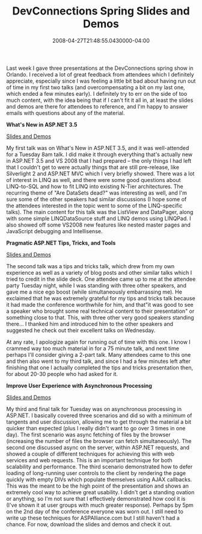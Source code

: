 ﻿---
title: DevConnections Spring Slides and Demos
date: "2008-04-27T21:48:55.0430000-04:00"
description: Last week I gave three presentations at the DevConnections spring show in Orlando.
featuredImage: img/devconnections-spring-slides-and-demos-featured.png
---

Last week I gave three presentations at the DevConnections spring show in Orlando. I received a lot of great feedback from attendees which I definitely appreciate, especially since I was feeling a little bit bad about having run out of time in my first two talks (and overcompensating a bit on my last one, which ended a few minutes early). I definitely try to err on the side of too much content, with the idea being that if I can't fit it all in, at least the slides and demos are there for attendees to reference, and I'm happy to answer emails with questions about any of the material.

**What's New in ASP.NET 3.5**

[Slides and Demos](http://static.aspalliance.com/download/smith_aspconnections_AGN101_Whats_New_in_ASP.NET_3.5.zip)

My first talk was on What's New in ASP.NET 3.5, and it was well-attended for a Tuesday 8am talk. I did make it through everything that's actually new in ASP.NET 3.5 and VS 2008 that I had prepared – the only things I had left that I couldn't get to were actually things that are still pre-release, like Silverlight 2 and ASP.NET MVC which I very briefly showed. There was a lot of interest in LINQ as well, and there were some good questions about LINQ-to-SQL and how to fit LINQ into existing N-Tier architectures. The recurring theme of "Are DataSets dead?" was interesting as well, and I'm sure some of the other speakers had similar discussions (I hope some of the attendees interested in the topic went to some of the LINQ-specific talks). The main content for this talk was the ListView and DataPager, along with some simple LINQDataSource stuff and LINQ demos using LINQPad. I also showed off some VS2008 new features like nested master pages and JavaScript debugging and Intellisense.



**Pragmatic ASP.NET Tips, Tricks, and Tools**

[Slides and Demos](http://static.aspalliance.com/download/smith_aspconnections_agn211_pragmatic_aspnet_tips_tricks_tools.zip)

The second talk was a tips and tricks talk, which drew from my own experience as well as a variety of blog posts and other similar talks which I tried to credit in the slide deck. One attendee came up to me at the attendee party Tuesday night, while I was standing with three other speakers, and gave me a nice ego boost (while simultaneously embarrassing me). He exclaimed that he was extremely grateful for my tips and tricks talk because it had made the conference worthwhile for him, and that"it was good to see a speaker who brought some real technical content to their presentation" or something close to that. This, with three other very good speakers standing there… I thanked him and introduced him to the other speakers and suggested he check out their excellent talks on Wednesday.

At any rate, I apologize again for running out of time with this one. I know I crammed way too much material in for a 75 minute talk, and next time perhaps I'll consider giving a 2-part talk. Many attendees came to this one and then also went to my third talk, and since I had a few minutes left after finishing that one I actually completed the tips and tricks presentation then, for about 20-30 people who had asked for it.



**Improve User Experience with Asynchronous Processing**

[Slides and Demos](http://static.aspalliance.com/download/smith_aspconnections_APF211_Improve_User_Experience_through_Async_Processing.zip)

My third and final talk for Tuesday was on asynchronous processing in ASP.NET. I basically covered three scenarios and did so with a minimum of tangents and user discussion, allowing me to get through the material a bit quicker than expected (plus I really didn't want to go over 3 times in one day). The first scenario was async fetching of files by the browser (increasing the number of files the browser can fetch simultaneously). The second one discussed async on the server, within ASP.NET requests, and showed a couple of different techniques for achieving this with web services and web requests. This is an important technique for both scalability and performance. The third scenario demonstrated how to defer loading of long-running user controls to the client by rendering the page quickly with empty DIVs which populate themselves using AJAX callbacks. This was the meant to be the high point of the presentation and shows an extremely cool way to achieve great usability. I didn't get a standing ovation or anything, so I'm not sure that I effectively demonstrated how cool it is (I've shown it at user groups with much greater response). Perhaps by 5pm on the 2nd day of the conference everyone was worn out. I still need to write up these techniques for ASPAlliance.com but I still haven't had a chance. For now, download the slides and demos and check it out.

